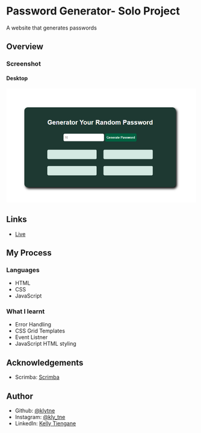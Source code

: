 # Password Generator- Solo Project

A website that generates passwords

<h2>Overview</h2>
<h3>Screenshot</h3>
<h4>Desktop</h4>

<img src="desktop.png">

<h2>Links</h2>
<ul>
  <li><a href="https://klypassword-generator.netlify.app/">Live</a></li>
</ul>

<h2>My Process</h2>
<h3>Languages</h3>
<ul>
  <li>HTML</li>
  <li>CSS</li>
  <li>JavaScript</li>
</ul>

<h3>What I learnt</h3>
<ul>
  <li>Error Handling</li>
  <li>CSS Grid Templates</li>
  <li>Event Listner</li>
  <li>JavaScript HTML styling</li>
</ul>

<h2>Acknowledgements</h2>
<ul>
  <li>Scrimba: <a href="https://scrimba.com">Scrimba</a></li>
</ul>

<h2>Author</h2>
<ul>
  <li>Github: <a href="https://github.com/klytne">@klytne</a></li>
  <li>Instagram: <a href="https://www.instagram.com/kly.tne/">@kly_tne</a></li>
  <li>LinkedIn: <a href="https://www.linkedin.com/in/kelly-tiengane-4b72572a6/">Kelly Tiengane</li>
</ul>